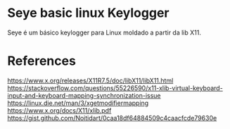 # Seye basic linux Keylogger
Seye é um básico keylogger para Linux moldado a partir da lib X11. 

# References <br>
https://www.x.org/releases/X11R7.5/doc/libX11/libX11.html <br>
https://stackoverflow.com/questions/55226590/x11-xlib-virtual-keyboard-input-and-keyboard-mapping-synchronization-issue<br>
https://linux.die.net/man/3/xgetmodifiermapping<br>
https://www.x.org/docs/X11/xlib.pdf<br>
https://gist.github.com/Noitidart/0caa18df64884509c4caacfcde79630e<br>
